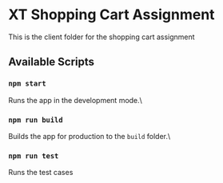 # XT Shopping Cart Assignment

This is the client folder for the shopping cart assignment

## Available Scripts

### `npm start`

Runs the app in the development mode.\

### `npm run build`

Builds the app for production to the `build` folder.\

### `npm run test`

Runs the test cases
